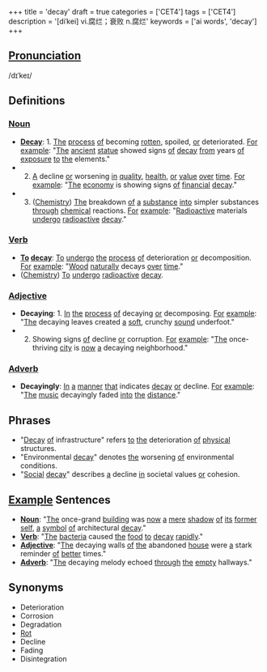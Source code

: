 +++
title = 'decay'
draft = true
categories = ['CET4']
tags = ['CET4']
description = '[diˈkei] vi.腐烂；衰败 n.腐烂'
keywords = ['ai words', 'decay']
+++

## [Pronunciation](/post/pronunciation/)
/dɪˈkeɪ/

## Definitions
### [Noun](/post/noun/)
- **[Decay](/post/decay/)**: 1. [The](/post/the/) [process](/post/process/) [of](/post/of/) becoming [rotten](/post/rotten/), spoiled, [or](/post/or/) deteriorated. [For](/post/for/) [example](/post/example/): "[The](/post/the/) [ancient](/post/ancient/) [statue](/post/statue/) showed signs [of](/post/of/) [decay](/post/decay/) [from](/post/from/) years [of](/post/of/) [exposure](/post/exposure/) [to](/post/to/) [the](/post/the/) elements."
- 2. [A](/post/a/) decline [or](/post/or/) worsening [in](/post/in/) [quality](/post/quality/), [health](/post/health/), [or](/post/or/) [value](/post/value/) [over](/post/over/) [time](/post/time/). [For](/post/for/) [example](/post/example/): "[The](/post/the/) [economy](/post/economy/) is showing signs [of](/post/of/) [financial](/post/financial/) [decay](/post/decay/)."
- 3. ([Chemistry](/post/chemistry/)) [The](/post/the/) breakdown [of](/post/of/) [a](/post/a/) [substance](/post/substance/) [into](/post/into/) simpler substances [through](/post/through/) [chemical](/post/chemical/) reactions. [For](/post/for/) [example](/post/example/): "[Radioactive](/post/radioactive/) materials [undergo](/post/undergo/) [radioactive](/post/radioactive/) [decay](/post/decay/)."

### [Verb](/post/verb/)
- **[To](/post/to/) [decay](/post/decay/)**: [To](/post/to/) [undergo](/post/undergo/) [the](/post/the/) [process](/post/process/) [of](/post/of/) deterioration [or](/post/or/) decomposition. [For](/post/for/) [example](/post/example/): "[Wood](/post/wood/) [naturally](/post/naturally/) decays [over](/post/over/) [time](/post/time/)."
- ([Chemistry](/post/chemistry/)) [To](/post/to/) [undergo](/post/undergo/) [radioactive](/post/radioactive/) [decay](/post/decay/).

### [Adjective](/post/adjective/)
- **Decaying**: 1. [In](/post/in/) [the](/post/the/) [process](/post/process/) [of](/post/of/) decaying [or](/post/or/) decomposing. [For](/post/for/) [example](/post/example/): "[The](/post/the/) decaying leaves created [a](/post/a/) [soft](/post/soft/), crunchy [sound](/post/sound/) underfoot."
- 2. Showing signs [of](/post/of/) decline [or](/post/or/) corruption. [For](/post/for/) [example](/post/example/): "[The](/post/the/) once-thriving [city](/post/city/) is [now](/post/now/) [a](/post/a/) decaying neighborhood."

### [Adverb](/post/adverb/)
- **Decayingly**: [In](/post/in/) [a](/post/a/) [manner](/post/manner/) [that](/post/that/) indicates [decay](/post/decay/) [or](/post/or/) decline. [For](/post/for/) [example](/post/example/): "[The](/post/the/) [music](/post/music/) decayingly faded [into](/post/into/) [the](/post/the/) [distance](/post/distance/)."

## Phrases
- "[Decay](/post/decay/) [of](/post/of/) infrastructure" refers [to](/post/to/) [the](/post/the/) deterioration [of](/post/of/) [physical](/post/physical/) structures.
- "Environmental [decay](/post/decay/)" denotes [the](/post/the/) worsening [of](/post/of/) environmental conditions.
- "[Social](/post/social/) [decay](/post/decay/)" describes [a](/post/a/) decline [in](/post/in/) societal values [or](/post/or/) cohesion.

## [Example](/post/example/) Sentences
- **[Noun](/post/noun/)**: "[The](/post/the/) once-grand [building](/post/building/) was [now](/post/now/) [a](/post/a/) [mere](/post/mere/) [shadow](/post/shadow/) [of](/post/of/) [its](/post/its/) [former](/post/former/) [self](/post/self/), [a](/post/a/) [symbol](/post/symbol/) [of](/post/of/) architectural [decay](/post/decay/)."
- **[Verb](/post/verb/)**: "[The](/post/the/) [bacteria](/post/bacteria/) caused [the](/post/the/) [food](/post/food/) [to](/post/to/) [decay](/post/decay/) [rapidly](/post/rapidly/)."
- **[Adjective](/post/adjective/)**: "[The](/post/the/) decaying walls [of](/post/of/) [the](/post/the/) abandoned [house](/post/house/) were [a](/post/a/) stark reminder [of](/post/of/) [better](/post/better/) times."
- **[Adverb](/post/adverb/)**: "[The](/post/the/) decaying melody echoed [through](/post/through/) [the](/post/the/) [empty](/post/empty/) hallways."

## Synonyms
- Deterioration
- Corrosion
- Degradation
- [Rot](/post/rot/)
- Decline
- Fading
- Disintegration
